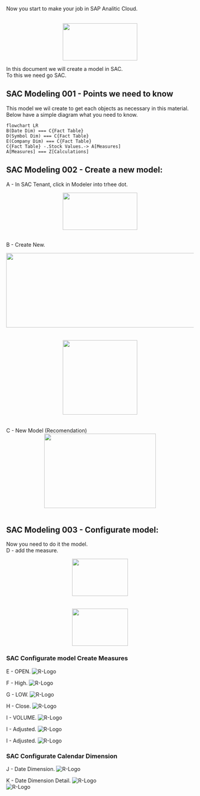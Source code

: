 Now you start to make your job in SAP Analitic Cloud.

<br>
<center> <img src="Images/SAP-Analytics-Cloud-Logo.jpg" width="200" height="100"> </center>


In this document we will create a model in SAC.<br>
To this we need go SAC.

## SAC Modeling 001 - Points we need to know
This model we wil create to get each objects as necessary in this material.<br>
Below have a simple diagram what you need to know.
```mermaid
flowchart LR
B(Date Dim) === C{Fact Table}
D(Symbol Dim) === C{Fact Table}
E(Company Dim) === C{Fact Table}
C{Fact Table} -.Stock Values.-> A[Measures]
A[Measures] === Z[Calculations]

```
## SAC Modeling 002 - Create a new model:
A - In SAC Tenant, click in Modeler into trhee dot. <br>
<center> <img src="Images/SAC_Model001.jpg" width="200" height="100"> </center> <br>

B - Create New. <br>
<center> <img src="Images/SAC_Model002.jpg" width="600" height="200"> </center> <br>
<br>
<center> <img src="Images/SAC_Model003.jpg" width="200" height="200"> </center> <br>

<br>
C - New Model (Recomendation) <br>
<center> <img src="Images/SAC_Model004.jpg" width="300" height="200"> </center> <br>


## SAC Modeling 003 - Configurate model:
Now you need to do it the model. <br>
D - add the measure.
<center> <img src="Images/SAC_Model005.jpg" width="150" height="100"> </center>  <br>
<BR>
<center> <img src="Images/SAC_Model006.jpg" width="150" height="100"> </center>


### SAC Configurate model Create Measures
E - OPEN.
![R-Logo](Images/SAC_Model007.jpg) 

F - High.
![R-Logo](Images/SAC_Model008.jpg) 

G - LOW.
![R-Logo](Images/SAC_Model009.jpg) 

H - Close.
![R-Logo](Images/SAC_Model010.jpg) 

I - VOLUME.
![R-Logo](Images/SAC_Model011.jpg) 

I - Adjusted.
![R-Logo](Images/SAC_Model012.jpg) 

I - Adjusted.
![R-Logo](Images/SAC_Model012.jpg) 

### SAC Configurate Calendar Dimension
J - Date Dimension.
![R-Logo](Images/SAC_Model013.jpg) 

K - Date Dimension Detail.
![R-Logo](Images/SAC_Model014_p1.jpg) <br>
![R-Logo](Images/SAC_Model014_p2.jpg) <br>



<br><br>



